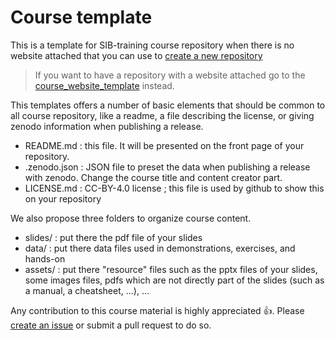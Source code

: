 # Course template

This is a template for SIB-training course repository when there is no website attached that you can use to [create a new repository](https://docs.github.com/en/repositories/creating-and-managing-repositories/creating-a-repository-from-a-template)

> If you want to have a repository with a website attached go to the [course_website_template](https://github.com/sib-swiss/course_website_template) instead.

This templates offers a number of basic elements that should be common to all course repository, 
like a readme, a file describing the license, or giving zenodo information when publishing a release.

 * README.md    : this file. It will be presented on the front page of your repository.
 * .zenodo.json : JSON file to preset the data when publishing a release with zenodo. Change the course title and content creator part.
 * LICENSE.md   : CC-BY-4.0 license ; this file is used by github to show this on your repository



We also propose three folders to organize course content.

 * slides/ : put there the pdf file of your slides
 * data/   : put there data files used in demonstrations, exercises, and hands-on
 * assets/ : put there "resource" files such as the pptx files of your slides, some images files, pdfs which are not directly part of the slides (such as a manual, a cheatsheet, ...), ...



Any contribution to this course material is highly appreciated 👍. 
Please [create an issue](https://github.com/sib-swiss/course_template/issues) or submit a pull request to do so.
